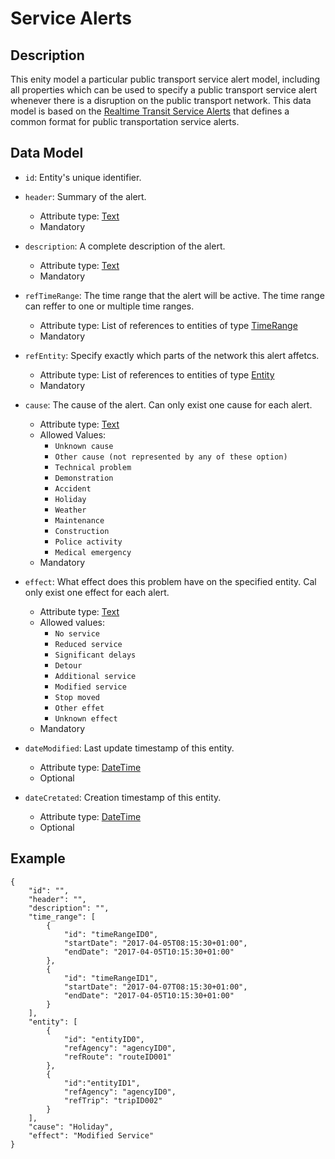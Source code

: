 # Service Alerts

## Description
This enity model a particular public transport service alert model, including all properties which can be used to specify a public transport service alert whenever there is a disruption on the public transport network. This data model is based on the [Realtime Transit Service Alerts](https://developers.google.com/transit/gtfs-realtime/guides/service-alerts) that defines a common format for public transportation service alerts.

## Data Model

- ```id```: Entity's unique identifier.

- ```header```: Summary of the alert.
	- Attribute type: [Text](https://schema.org/Text)
	- Mandatory

- ```description```: A complete description of the alert.
	- Attribute type: [Text](https://schema.org/Text)
	- Mandatory

- ```refTimeRange```: The time range that the alert will be active. The time range can reffer to one or multiple time ranges.
	- Attribute type: List of references to entities of type [TimeRange](https://github.com/ftcardoso/dataModels/blob/public_transportation_2/Transportation/PublicTransportServiceAlerts/TimeRange/doc/spec.md)
	- Mandatory

- ```refEntity```: Specify exactly which parts of the network this alert affetcs.
	- Attribute type: List of references to entities of type [Entity](https://github.com/ftcardoso/dataModels/blob/public_transportation_2/Transportation/PublicTransportServiceAlerts/Entity/doc/spec.md)
	- Mandatory

- ```cause```: The cause of the alert. Can only exist one cause for each alert.
	- Attribute type: [Text](https://schema.org/Text)
	- Allowed Values:
		- ```Unknown cause```
		- ```Other cause (not represented by any of these option)```
		- ```Technical problem```
		- ```Demonstration```
		- ```Accident```
		- ```Holiday```
		- ```Weather```
		- ```Maintenance```
		- ```Construction```
		- ```Police activity```
		- ```Medical emergency```
	- Mandatory

- ```effect```: What effect does this problem have on the specified entity. Cal only exist one effect for each alert.
	- Attribute type: [Text](https://schema.org/Text)
	- Allowed values:
		- ```No service```
		- ```Reduced service```
		- ```Significant delays```
		- ```Detour```
		- ```Additional service```
		- ```Modified service```
		- ```Stop moved```
		- ```Other effet```
		- ```Unknown effect```
	- Mandatory

- ```dateModified```: Last update timestamp of this entity.
	- Attribute type: [DateTime](https://schema.org/DateTime)
	- Optional

- ```dateCretated```: Creation timestamp of this entity.
	- Attribute type: [DateTime](https://schema.org/DateTime)
    - Optional


## Example

```
{
    "id": "",
    "header": "",
    "description": "",
    "time_range": [
        {
            "id": "timeRangeID0",
            "startDate": "2017-04-05T08:15:30+01:00",
            "endDate": "2017-04-05T10:15:30+01:00"
        },
        {
            "id": "timeRangeID1",
            "startDate": "2017-04-07T08:15:30+01:00",
            "endDate": "2017-04-05T10:15:30+01:00"
        }
    ],
    "entity": [
        {
            "id": "entityID0",
            "refAgency": "agencyID0",
            "refRoute": "routeID001"
        },
        {
            "id":"entityID1",
            "refAgency": "agencyID0",
            "refTrip": "tripID002"
        }
    ],
    "cause": "Holiday",
    "effect": "Modified Service"
}
```